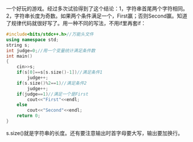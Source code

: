 一个好玩的游戏。经过多次试验得到了这个结论：1，字符串首尾两个字符相同。2，字符串长度为奇数。如果两个条件满足一个，First赢；否则Second赢。知道了规律代码就很好写了。用一种不同的写法，不用if里再套if：

```cpp
#include<bits/stdc++.h>//万能头文件
using namespace std;
string s;
int judge=0;//用一个变量统计满足条件数
int main()
{
    cin>>s;
    if(s[0]==s[s.size()-1])//满足条件1
        judge++;
    if(s.size()%2==1)//满足条件2
        judge++;
    if(judge==1)//满足一个是First
        cout<<"First"<<endl;
    else
        cout<<"Second"<<endl;
    return 0;
}
```
s.size()就是字符串的长度。还有要注意输出时首字母要大写，输出要加换行。